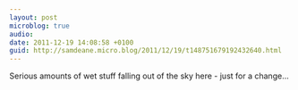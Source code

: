 ```yaml
---
layout: post
microblog: true
audio: 
date: 2011-12-19 14:08:58 +0100
guid: http://samdeane.micro.blog/2011/12/19/t148751679192432640.html
---
```

Serious amounts of wet stuff falling out of the sky here - just for a change...
